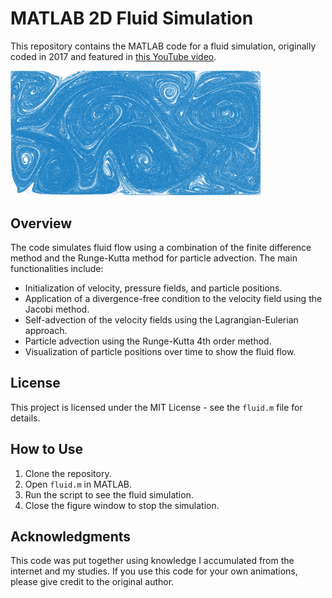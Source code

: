 # MATLAB 2D Fluid Simulation

This repository contains the MATLAB code for a fluid simulation, originally coded in 2017 and featured in [this YouTube video](https://www.youtube.com/watch?v=cM47L5RddsM).

<img src="images/simulation.png" alt="Fluid Simulation" width="400"/>

## Overview

The code simulates fluid flow using a combination of the finite difference method and the Runge-Kutta method for particle advection. The main functionalities include:
- Initialization of velocity, pressure fields, and particle positions.
- Application of a divergence-free condition to the velocity field using the Jacobi method.
- Self-advection of the velocity fields using the Lagrangian-Eulerian approach.
- Particle advection using the Runge-Kutta 4th order method.
- Visualization of particle positions over time to show the fluid flow.

## License

This project is licensed under the MIT License - see the `fluid.m` file for details.

## How to Use

1. Clone the repository.
2. Open `fluid.m` in MATLAB.
3. Run the script to see the fluid simulation.
4. Close the figure window to stop the simulation.

## Acknowledgments

This code was put together using knowledge I accumulated from the internet and my studies. If you use this code for your own animations, please give credit to the original author.

